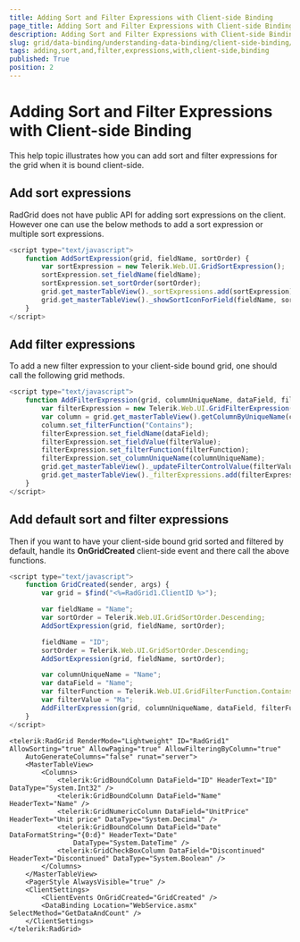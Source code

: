 ```yaml
---
title: Adding Sort and Filter Expressions with Client-side Binding
page_title: Adding Sort and Filter Expressions with Client-side Binding | RadGrid for ASP.NET AJAX Documentation
description: Adding Sort and Filter Expressions with Client-side Binding
slug: grid/data-binding/understanding-data-binding/client-side-binding/adding-sort-and-filter-expressions-with-client-side-binding
tags: adding,sort,and,filter,expressions,with,client-side,binding
published: True
position: 2
---
```


# Adding Sort and Filter Expressions with Client-side Binding



This help topic illustrates how you can add sort and filter expressions for the grid when it is bound client-side.

## Add sort expressions

RadGrid does not have public API for adding sort expressions on the client. However one can use the below methods to add a sort expression or multiple sort expressions.

````JavaScript
<script type="text/javascript">
    function AddSortExpression(grid, fieldName, sortOrder) {
        var sortExpression = new Telerik.Web.UI.GridSortExpression();
        sortExpression.set_fieldName(fieldName);
        sortExpression.set_sortOrder(sortOrder);
        grid.get_masterTableView()._sortExpressions.add(sortExpression);
        grid.get_masterTableView()._showSortIconForField(fieldName, sortOrder);
    }
</script>
````



## Add filter expressions

To add a new filter expression to your client-side bound grid, one should call the following grid methods.

````JavaScript
<script type="text/javascript">
    function AddFilterExpression(grid, columnUniqueName, dataField, filterFunction, filterValue) {
        var filterExpression = new Telerik.Web.UI.GridFilterExpression();
        var column = grid.get_masterTableView().getColumnByUniqueName(columnUniqueName);
        column.set_filterFunction("Contains");
        filterExpression.set_fieldName(dataField);
        filterExpression.set_fieldValue(filterValue);
        filterExpression.set_filterFunction(filterFunction);
        filterExpression.set_columnUniqueName(columnUniqueName);
        grid.get_masterTableView()._updateFilterControlValue(filterValue, columnUniqueName, filterFunction);
        grid.get_masterTableView()._filterExpressions.add(filterExpression);
    }
</script>
````



## Add default sort and filter expressions

Then if you want to have your client-side bound grid sorted and filtered by default, handle its **OnGridCreated** client-side event and there call the above functions.

````JavaScript
<script type="text/javascript">
    function GridCreated(sender, args) {
        var grid = $find("<%=RadGrid1.ClientID %>");

        var fieldName = "Name";
        var sortOrder = Telerik.Web.UI.GridSortOrder.Descending;
        AddSortExpression(grid, fieldName, sortOrder);

        fieldName = "ID";
        sortOrder = Telerik.Web.UI.GridSortOrder.Descending;
        AddSortExpression(grid, fieldName, sortOrder);

        var columnUniqueName = "Name";
        var dataField = "Name";
        var filterFunction = Telerik.Web.UI.GridFilterFunction.Contains;
        var filterValue = "Ma";
        AddFilterExpression(grid, columnUniqueName, dataField, filterFunction, filterValue);
    }
</script>
````



````ASP.NET
<telerik:RadGrid RenderMode="Lightweight" ID="RadGrid1" AllowSorting="true" AllowPaging="true" AllowFilteringByColumn="true"
    AutoGenerateColumns="false" runat="server">
    <MasterTableView>
        <Columns>
            <telerik:GridBoundColumn DataField="ID" HeaderText="ID" DataType="System.Int32" />
            <telerik:GridBoundColumn DataField="Name" HeaderText="Name" />
            <telerik:GridNumericColumn DataField="UnitPrice" HeaderText="Unit price" DataType="System.Decimal" />
            <telerik:GridBoundColumn DataField="Date" DataFormatString="{0:d}" HeaderText="Date"
                DataType="System.DateTime" />
            <telerik:GridCheckBoxColumn DataField="Discontinued" HeaderText="Discontinued" DataType="System.Boolean" />
        </Columns>
    </MasterTableView>
    <PagerStyle AlwaysVisible="true" />
    <ClientSettings>
        <ClientEvents OnGridCreated="GridCreated" />
        <DataBinding Location="WebService.asmx" SelectMethod="GetDataAndCount" />
    </ClientSettings>
</telerik:RadGrid>
````


